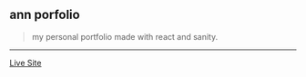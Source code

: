## ann porfolio

> my personal portfolio made with react and sanity.

---

[Live Site](https://annaugustine.netlify.app/)